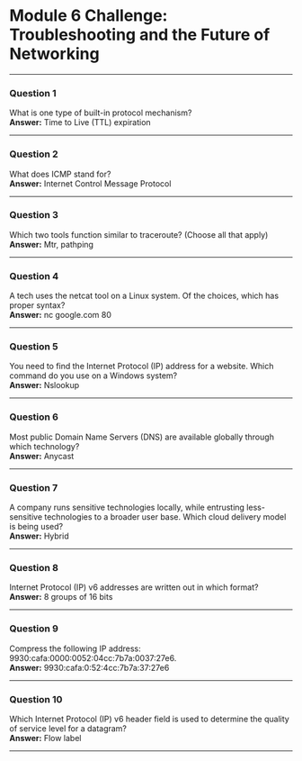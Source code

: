 # Module 6 Challenge: Troubleshooting and the Future of Networking

---

### Question 1  
What is one type of built-in protocol mechanism?  
**Answer:** Time to Live (TTL) expiration

---

### Question 2  
What does ICMP stand for?  
**Answer:** Internet Control Message Protocol

---

### Question 3  
Which two tools function similar to traceroute? (Choose all that apply)  
**Answer:** Mtr, pathping

---

### Question 4  
A tech uses the netcat tool on a Linux system. Of the choices, which has proper syntax?  
**Answer:** nc google.com 80

---

### Question 5  
You need to find the Internet Protocol (IP) address for a website. Which command do you use on a Windows system?  
**Answer:** Nslookup

---

### Question 6  
Most public Domain Name Servers (DNS) are available globally through which technology?  
**Answer:** Anycast

---

### Question 7  
A company runs sensitive technologies locally, while entrusting less-sensitive technologies to a broader user base. Which cloud delivery model is being used?  
**Answer:** Hybrid

---

### Question 8  
Internet Protocol (IP) v6 addresses are written out in which format?  
**Answer:** 8 groups of 16 bits

---

### Question 9  
Compress the following IP address: 9930:cafa:0000:0052:04cc:7b7a:0037:27e6.  
**Answer:** 9930:cafa:0:52:4cc:7b7a:37:27e6

---

### Question 10  
Which Internet Protocol (IP) v6 header field is used to determine the quality of service level for a datagram?  
**Answer:** Flow label

---

